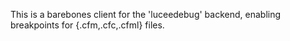 This is a barebones client for the 'luceedebug' backend, enabling breakpoints for {.cfm,.cfc,.cfml} files.
